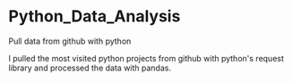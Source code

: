 # Python_Data_Analysis
Pull data from github with python


I pulled the most visited python projects from github with python's request library and processed the data with pandas.

